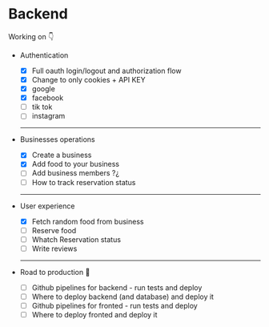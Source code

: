 # Backend

Working on 👇

- Authentication

  - [x] Full oauth login/logout and authorization flow
  - [x] Change to only cookies + API KEY
  - [x] google
  - [x] facebook
  - [ ] tik tok
  - [ ] instagram

  ***

- Businesses operations

  - [x] Create a business
  - [x] Add food to your business
  - [ ] Add business members ?¿
  - [ ] How to track reservation status

  ***

* User experience

  - [x] Fetch random food from business
  - [ ] Reserve food
  - [ ] Whatch Reservation status
  - [ ] Write reviews

  ---

* Road to production 🚀

  - [ ] Github pipelines for backend - run tests and deploy
  - [ ] Where to deploy backend (and database) and deploy it
  - [ ] Github pipelines for fronted - run tests and deploy
  - [ ] Where to deploy fronted and deploy it
